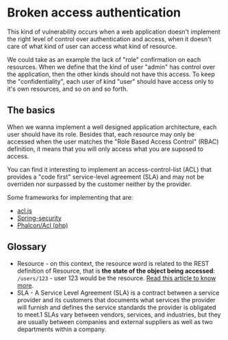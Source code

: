 # Broken access authentication

This kind of vulnerability occurs when a web application doesn't implement the right level of control over authentication and access, when it doesn't care of what kind of user can access what kind of resource. 

We could take as an example the lack of "role" confirmation on each resources. When we define that the kind of user "admin" has control over the application, then the other kinds should not have this access. To keep the "confidentiality", each user of kind "user" should have access only to it's own resources, and so on and so forth.

## The basics

When we wanna implement a well designed application architecture, each user should have its role. Besides that, each resource may only be accessed when the user matches the "Role Based Access Control" (RBAC) definition, it means that you will only access what you are suposed to access.

You can find it interesting to implement an access-control-list (ACL) that provides a "code first" service-level agreement (SLA) and may not be overriden nor surpassed by the customer neither by the provider.

Some frameworks for implementing that are:

- [acl.js](https://www.npmjs.com/package/acl)
- [Spring-security](https://docs.spring.io/spring-security/reference/index.html)
- [Phalcon/Acl (php)](https://docs.phalcon.io/5.0/en/acl)

## Glossary

 - Resource - on this context, the resource word is related to the REST definition of Resource, that is **the state of the object being accessed**: `/users/123` - user 123 would be the resource. [Read this article to know more](https://restful-api-design.readthedocs.io/en/latest/resources.html).
 - SLA - A Service Level Agreement (SLA) is a contract between a service provider and its customers that documents what services the provider will furnish and defines the service standards the provider is obligated to meet.1 SLAs vary between vendors, services, and industries, but they are usually between companies and external suppliers as well as two departments within a company.
